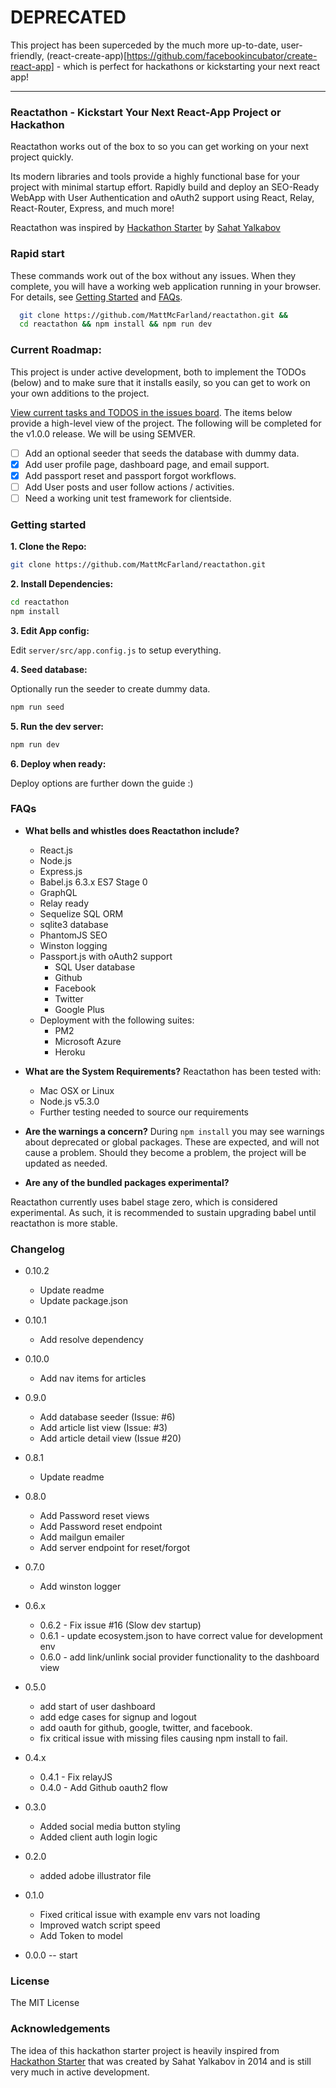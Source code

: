 # DEPRECATED
This project has been superceded by the much more up-to-date, user-friendly, (react-create-app)[https://github.com/facebookincubator/create-react-app] - which is perfect for hackathons or kickstarting your next react app!

---

### Reactathon - Kickstart Your Next React-App  Project or Hackathon

Reactathon works out of the box to so you can get working on your next project quickly.

Its modern libraries and tools  provide a highly functional base for your project with minimal startup effort. 
Rapidly build and deploy an SEO-Ready WebApp with User Authentication and oAuth2 support using React, Relay, React-Router, Express, and much more!

Reactathon was inspired by [Hackathon Starter](https://github.com/sahat/hackathon-starter)
by [Sahat Yalkabov](https://github.com/sahat)


### Rapid start
These commands work out of the box without any issues. When they complete, you will have a working web application running in your browser. For details, see [Getting Started](#getting-started) and [FAQs](#faqs).

```sh
  git clone https://github.com/MattMcFarland/reactathon.git &&
  cd reactathon && npm install && npm run dev
```
### Current Roadmap:
This project is under active development, both to implement the TODOs (below) and to make sure that it installs easily, so you can get to work on your own additions to the project.

[View current tasks and TODOS in the issues board](https://github.com/MattMcFarland/reactathon/labels/TODO). The items below provide a high-level view of the project.
The following will be completed for the v1.0.0 release. We will be using SEMVER.

- [ ] Add an optional seeder that seeds the database with dummy data.
- [x] Add user profile page, dashboard page, and email support.
- [x] Add passport reset and passport forgot workflows.
- [ ] Add User posts and user follow actions / activities.
- [ ] Need a working unit test framework for clientside.

### Getting started

**1. Clone the Repo:**

```sh
git clone https://github.com/MattMcFarland/reactathon.git 
```

**2. Install Dependencies:**

```sh
cd reactathon
npm install
```

**3. Edit App config:**

Edit `server/src/app.config.js` to setup everything.

**4. Seed database:**

Optionally run the seeder to create dummy data.

```sh
npm run seed
```

**5. Run the dev server:**

```sh
npm run dev
```

**6. Deploy when ready:**

Deploy options are further down the guide :)

### FAQs

- **What bells and whistles does Reactathon include?**

	- React.js
	- Node.js
	- Express.js
	- Babel.js 6.3.x ES7 Stage 0
	- GraphQL
	- Relay ready
	- Sequelize SQL ORM
	- sqlite3 database
	- PhantomJS SEO
  	- Winston logging
	- Passport.js with oAuth2 support
		- SQL User database
		- Github
  		- Facebook
  		- Twitter
  		- Google Plus
	- Deployment with the following suites:
  		- PM2
  		- Microsoft Azure
  		- Heroku

- **What are the System Requirements?** Reactathon has been tested with:
	- Mac OSX or Linux
	- Node.js v5.3.0
	- Further testing needed to source our requirements

- **Are the warnings a concern?** During `npm install` you may see warnings about deprecated or global packages. These are expected, and will not cause a problem. Should they become a problem, the project will be updated as needed.

- **Are any of the bundled packages experimental?**

Reactathon currently uses babel stage zero, which is considered experimental.
As such, it is recommended to sustain upgrading babel until reactathon is
more stable.

### Changelog

- 0.10.2
  - Update readme
  - Update package.json

- 0.10.1
  - Add resolve dependency
  
- 0.10.0
  - Add nav items for articles
  
- 0.9.0
  - Add database seeder (Issue: #6)
  - Add article list view (Issue: #3)
  - Add article detail view (Issue #20)
  
- 0.8.1
  - Update readme

- 0.8.0
  
  - Add Password reset views
  - Add Password reset endpoint
  - Add mailgun emailer
  - Add server endpoint for reset/forgot
  
- 0.7.0

  - Add winston logger

- 0.6.x
  - 0.6.2 - Fix issue #16 (Slow dev startup)
  - 0.6.1 - update ecosystem.json to have correct value for development env
  - 0.6.0 - add link/unlink social provider functionality to the dashboard view

- 0.5.0
  - add start of user dashboard
  - add edge cases for signup and logout
  - add oauth for github, google, twitter, and facebook.
  - fix critical issue with missing files causing npm install to fail.

- 0.4.x
  - 0.4.1 - Fix relayJS
  - 0.4.0 - Add Github oauth2 flow

- 0.3.0
  - Added social media button styling
  - Added client auth login logic

- 0.2.0
  - added adobe illustrator file

- 0.1.0

  - Fixed critical issue with example env vars not loading
  - Improved watch script speed
  - Add Token to model

- 0.0.0 -- start

### License

The MIT License

### Acknowledgements

The idea of this hackathon starter project is heavily inspired from [Hackathon Starter](https://github.com/sahat/hackathon-starter) that was created by Sahat Yalkabov in 2014 and is still very much in active development.



